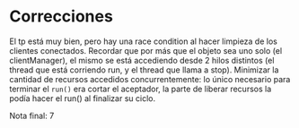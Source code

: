 # Correcciones

El tp está muy bien, pero hay una race condition al hacer limpieza de los clientes conectados. Recordar que por más que el objeto sea uno solo (el clientManager), el mismo se está accediendo desde 2 hilos distintos (el thread que está corriendo run, y el thread que llama a stop). Minimizar la cantidad de recursos accedidos concurrentemente: lo único necesario para terminar el `run()` era cortar el aceptador, la parte de liberar recursos la podía hacer el run() al finalizar su ciclo. 

Nota final: 7
